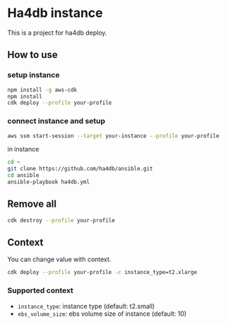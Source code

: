 # Ha4db instance

This is a project for ha4db deploy.

## How to use

### setup instance

```sh
npm install -g aws-cdk
npm install
cdk deploy --profile your-profile
```

### connect instance and setup

```sh
aws ssm start-session --target your-instance --profile your-profile
```

in instance

```sh
cd ~
git clone https://github.com/ha4db/ansible.git
cd ansible
ansible-playbook ha4db.yml
```

## Remove all

```sh
cdk destroy --profile your-profile
```

## Context

You can change value with context.

```sh
cdk deploy --profile your-profile -c instance_type=t2.xlarge
```

### Supported context

- `instance_type`: instance type (default: t2.small)
- `ebs_volume_size`: ebs volume size of instance (default: 10)
  